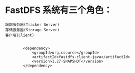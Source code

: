 # FastDFS 系统有三个角色：
    跟踪服务器(Tracker Server)
    存储服务器(Storage Server)
    客户端(Client)
    
    
            <dependency>
                <groupId>org.csource</groupId>
                <artifactId>fastdfs-client-java</artifactId>
                <version>1.27-SNAPSHOT</version>
            </dependency>